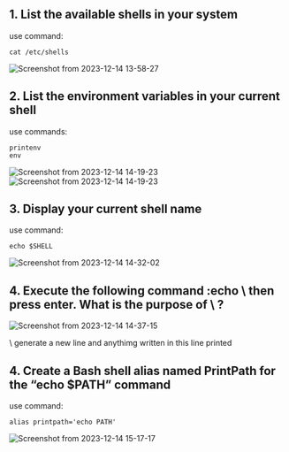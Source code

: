 ## 1. List the available shells in your system
use command:
```
cat /etc/shells
```
![Screenshot from 2023-12-14 13-58-27](https://github.com/salma199m/Embedded_Linux/assets/93713490/d13d86a8-912d-45c4-8549-64aade231896)

## 2. List the environment variables in your current shell
use commands:
```
printenv
env
```
![Screenshot from 2023-12-14 14-19-23](https://github.com/salma199m/Embedded_Linux/assets/93713490/bd13a485-2763-41b4-8e8e-82e12b5725a3) 
![Screenshot from 2023-12-14 14-19-23](https://github.com/salma199m/Embedded_Linux/assets/93713490/6b850c7e-b034-42b9-a5f7-18d62d8dd248)

## 3. Display your current shell name
use command:
```
echo $SHELL
```
![Screenshot from 2023-12-14 14-32-02](https://github.com/salma199m/Embedded_Linux/assets/93713490/90e5d917-88c6-4450-be96-0b86a961e9c3)

## 4. Execute the following command :echo \ then press enter. What is the purpose of \ ?

![Screenshot from 2023-12-14 14-37-15](https://github.com/salma199m/Embedded_Linux/assets/93713490/95d303dc-e974-41fa-8e44-d467bb187bcb)

\ generate a new line and anythimg written in this line printed 

## 4. Create a Bash shell alias named PrintPath for the “echo $PATH” command
use command:
```
alias printpath='echo PATH'
```
![Screenshot from 2023-12-14 15-17-17](https://github.com/salma199m/Embedded_Linux/assets/93713490/91902a91-f20c-4f7b-9fe4-bc5b45875fa6)




